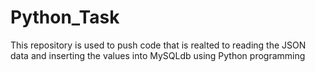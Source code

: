 # Python_Task
This repository is used to push code that is realted to reading the JSON data and inserting the values into MySQLdb using Python programming
